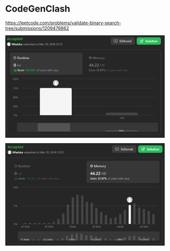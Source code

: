 # CodeGenClash

https://leetcode.com/problems/validate-binary-search-tree/submissions/1209476862

![runtime](./images/leetcodesummary/runtime.png)

![memory](./images/leetcodesummary/memory.png)